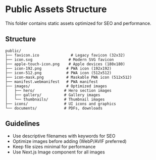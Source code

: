 # Public Assets Structure

This folder contains static assets optimized for SEO and performance.

## Structure

```
public/
├── favicon.ico              # Legacy favicon (32x32)
├── icon.svg                # Modern SVG favicon
├── apple-touch-icon.png    # Apple devices (180x180)
├── icon-192.png           # PWA icon (192x192)
├── icon-512.png           # PWA icon (512x512)
├── icon-mask.png          # Maskable PWA icon (512x512)
├── manifest.webmanifest   # PWA manifest
├── images/                # Optimized images
│   ├── hero/             # Hero section images
│   ├── gallery/          # Gallery images
│   └── thumbnails/       # Thumbnail images
├── icons/                # UI icons and graphics
└── documents/            # PDFs, downloads
```

## Guidelines

- Use descriptive filenames with keywords for SEO
- Optimize images before adding (WebP/AVIF preferred)
- Keep file sizes minimal for performance
- Use Next.js Image component for all images

